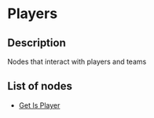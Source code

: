 # Players

## Description

Nodes that interact with players and teams

## List of nodes

* [Get Is Player](get-is-player.md)
